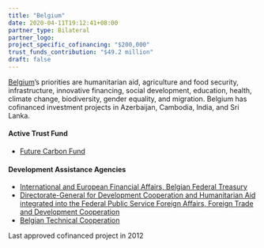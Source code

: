 ```yaml
---
title: "Belgium"
date: 2020-04-11T19:12:41+08:00
partner_type: Bilateral
partner_logo:
project_specific_cofinancing: "$200,000"
trust_funds_contribution: "$49.2 million"
draft: false
---
```

[Belgium](https://www.adb.org/publications/belgium-fact-sheet)’s priorities are humanitarian aid, agriculture and food security, infrastructure, innovative financing, social development, education, health, climate change, biodiversity, gender equality, and migration. Belgium has cofinanced investment projects in Azerbaijan, Cambodia, India, and Sri Lanka. 

#### Active Trust Fund 

* [Future Carbon Fund](./modalities/trust-funds/multi-partner-trust-funds/#fcf) 

#### Development Assistance Agencies 

* [International and European Financial Affairs, Belgian Federal Treasury](https://finance.belgium.be/en/IEFA) 
* [Directorate-General for Development Cooperation and Humanitarian Aid integrated into the Federal Public Service Foreign Affairs, Foreign Trade and Development Cooperation](https://diplomatie.belgium.be/en/policy/development_cooperation/who_we_are/our_organisation/dgd) 
* [Belgian Technical Cooperation](https://www.enabel.be/) 

<p class="dr-fn">Last approved cofinanced project in 2012</p>
